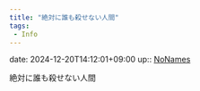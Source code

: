 ```yaml
---
title: "絶対に誰も殺せない人間"
tags:
 - Info
---
```


date: 2024-12-20T14:12:01+09:00
up:: [NoNames](Bar/Novel/Chaos/NoNames.md)

絶対に誰も殺せない人間